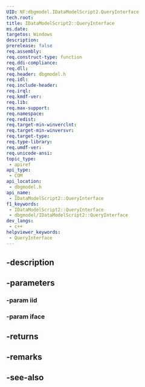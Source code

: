 ```yaml
---
UID: NF:dbgmodel.IDataModelScript2.QueryInterface
tech.root: 
title: IDataModelScript2::QueryInterface
ms.date: 
targetos: Windows
description: 
prerelease: false
req.assembly: 
req.construct-type: function
req.ddi-compliance: 
req.dll: 
req.header: dbgmodel.h
req.idl: 
req.include-header: 
req.irql: 
req.kmdf-ver: 
req.lib: 
req.max-support: 
req.namespace: 
req.redist: 
req.target-min-winverclnt: 
req.target-min-winversvr: 
req.target-type: 
req.type-library: 
req.umdf-ver: 
req.unicode-ansi: 
topic_type:
 - apiref
api_type:
 - COM
api_location:
 - dbgmodel.h
api_name:
 - IDataModelScript2::QueryInterface
f1_keywords:
 - IDataModelScript2::QueryInterface
 - dbgmodel/IDataModelScript2::QueryInterface
dev_langs:
 - c++
helpviewer_keywords:
 - QueryInterface
---
```


## -description

## -parameters

### -param iid

### -param iface

## -returns

## -remarks

## -see-also

